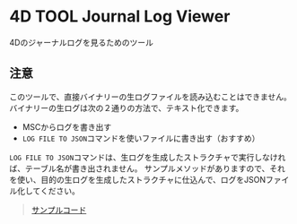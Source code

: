# 4D TOOL Journal Log Viewer

4Dのジャーナルログを見るためのツール

## 注意

このツールで、直接バイナリーの生ログファイルを読み込むことはできません。
バイナリーの生ログは次の２通りの方法で、テキスト化できます。

+ MSCからログを書き出す
+ `LOG FILE TO JSON`コマンドを使いファイルに書き出す（おすすめ）

`LOG FILE TO JSON`コマンドは、生ログを生成したストラクチャで実行しなければ、テーブル名が書き出されません。
サンプルメソッドがありますので、それを使い、目的の生ログを生成したストラクチャに仕込んで、ログをJSONファイル化してください。

> [サンプルコード](/Project/Sources/Methods/Sample%20convert%20to%20json.4dm)
